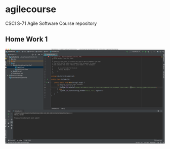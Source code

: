 # agilecourse
CSCI S-71 Agile Software Course repository

## Home Work 1
![Idea HelloWorld Screenshot](resources/HellloWorldHw1ScreenShot.jpg)
